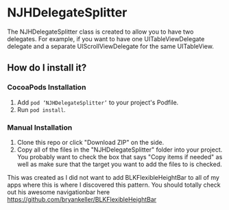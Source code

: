 # NJHDelegateSplitter
The NJHDelegateSplitter class is created to allow you to have two delegates. For example, if you want to have one UITableViewDelegate delegate and a separate UIScrollViewDelegate for the same UITableView.

## How do I install it?
### CocoaPods Installation
1. Add `pod ‘NJHDelegateSplitter’` to your project's Podfile.
2. Run `pod install`.

### Manual Installation
1. Clone this repo or click "Download ZIP" on the side.
2. Copy all of the files in the "NJHDelegateSplitter" folder into your project. You probably want to check the box that says "Copy items if needed" as well as make sure that the target you want to add the files to is checked.

This was created as I did not want to add BLKFlexibleHeightBar to all of my apps where this is where I discovered this pattern. You should totally check out his awesome navigationbar here https://github.com/bryankeller/BLKFlexibleHeightBar
